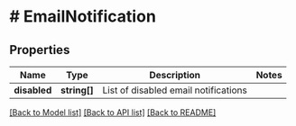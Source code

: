 # # EmailNotification

## Properties

Name | Type | Description | Notes
------------ | ------------- | ------------- | -------------
**disabled** | **string[]** | List of disabled email notifications |

[[Back to Model list]](../../README.md#models) [[Back to API list]](../../README.md#endpoints) [[Back to README]](../../README.md)
